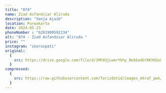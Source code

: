 ```yaml
---
title: "074"
name: Ziad Asfandziar Aliruda 
description: "Senja Ajaib"
location: Purwakarta
date: 2024-05-23
phoneNumber : "6281909592234"
alt: "074 - Ziad Asfandziar Aliruda "
price: ""
instagram: "zearaspati"
original:
  {
    src: https://drive.google.com/file/d/1MhXUjLwmrYbhy_Ne66adGtRKYKOu8GHG/view?usp=sharing,
  }
compressed:
  {
    src: https://raw.githubusercontent.com/farizdotid/images_ekraf_pwk/main/purwarupa/compressed/074_ziad.jpg,
  }
---
```


